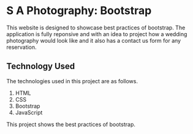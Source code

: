 # S A Photography: Bootstrap

This website is designed to showcase best practices of bootstrap. The application is fully reponsive and with an idea to project how a wedding photography would look like and it also has a contact us form for any reservation.

## Technology Used

The technologies used in this project are as follows.

1. HTML
2. CSS
3. Bootstrap
4. JavaScript

This project shows the best practices of bootstrap.

